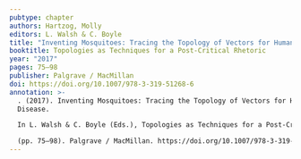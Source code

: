 ```yaml
---
pubtype: chapter
authors: Hartzog, Molly
editors: L. Walsh & C. Boyle
title: "Inventing Mosquitoes: Tracing the Topology of Vectors for Human Disease"
booktitle: Topologies as Techniques for a Post-Critical Rhetoric
year: "2017"
pages: 75–98
publisher: Palgrave / MacMillan
doi: https://doi.org/10.1007/978-3-319-51268-6
annotation: >-
  . (2017). Inventing Mosquitoes: Tracing the Topology of Vectors for Human
  Disease.

  In L. Walsh & C. Boyle (Eds.), Topologies as Techniques for a Post-Critical Rhetoric

  (pp. 75–98). Palgrave / MacMillan. https://doi.org/10.1007/978-3-319-51268-6
---
```

